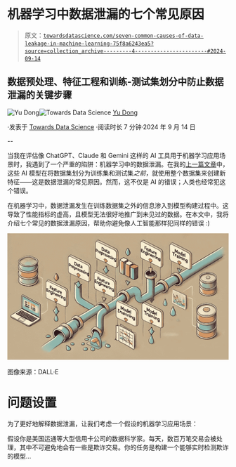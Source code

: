 # 机器学习中数据泄漏的七个常见原因

> 原文：[`towardsdatascience.com/seven-common-causes-of-data-leakage-in-machine-learning-75f8a6243ea5?source=collection_archive---------4-----------------------#2024-09-14`](https://towardsdatascience.com/seven-common-causes-of-data-leakage-in-machine-learning-75f8a6243ea5?source=collection_archive---------4-----------------------#2024-09-14)

## **数据预处理、特征工程和训练-测试集划分中防止数据泄漏的关键步骤**

[](https://ydong029.medium.com/?source=post_page---byline--75f8a6243ea5--------------------------------)![Yu Dong](https://ydong029.medium.com/?source=post_page---byline--75f8a6243ea5--------------------------------)[](https://towardsdatascience.com/?source=post_page---byline--75f8a6243ea5--------------------------------)![Towards Data Science](https://towardsdatascience.com/?source=post_page---byline--75f8a6243ea5--------------------------------) [Yu Dong](https://ydong029.medium.com/?source=post_page---byline--75f8a6243ea5--------------------------------)

·发表于 [Towards Data Science](https://towardsdatascience.com/?source=post_page---byline--75f8a6243ea5--------------------------------) ·阅读时长 7 分钟·2024 年 9 月 14 日

--

当我在评估像 ChatGPT、Claude 和 Gemini 这样的 AI 工具用于机器学习应用场景时，我遇到了一个严重的陷阱：机器学习中的数据泄漏。在我的[上一篇文章](https://medium.com/towards-data-science/chatgpt-vs-claude-vs-gemini-for-data-analysis-part-3-best-ai-assistant-for-machine-learning-a2078793e4fa)中，这些 AI 模型在将数据集划分为训练集和测试集*之前*，就使用整个数据集来创建新特征——这是数据泄漏的常见原因。然而，这不仅是 AI 的错误；人类也经常犯这个错误。

在机器学习中，数据泄漏发生在训练数据集之外的信息渗入到模型构建过程中。这导致了性能指标的虚高，且模型无法很好地推广到未见过的数据。在本文中，我将介绍七个常见的数据泄漏原因，帮助你避免像人工智能那样犯同样的错误 :)

![](img/3b5530b4464db917876560ee31240e13.png)

图像来源：DALL·E

# 问题设置

为了更好地解释数据泄漏，让我们考虑一个假设的机器学习应用场景：

假设你是美国运通等大型信用卡公司的数据科学家。每天，数百万笔交易会被处理，其中不可避免地会有一些是欺诈交易。你的任务是构建一个能够实时检测欺诈的模型…
